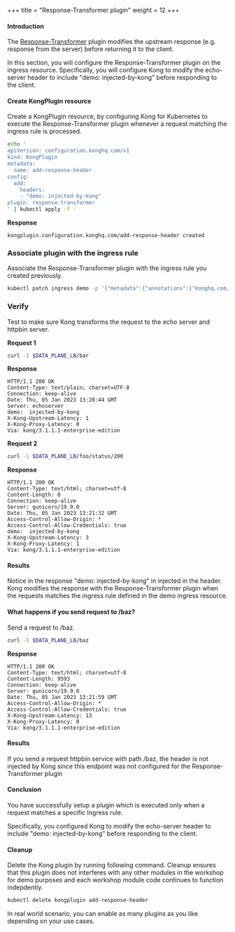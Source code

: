 +++
title = "Response-Transformer plugin"
weight = 12
+++

#### Introduction
The [Response-Transformer](https://docs.konghq.com/hub/kong-inc/response-transformer/) plugin modifies the upstream response (e.g. response from the server) before returning it to the client.

In this section, you will configure the Response-Transformer plugin on the ingress resource. Specifically, you will configure Kong to modify the echo-server header to include "demo: injected-by-kong" before responding to the client.

#### Create KongPlugin resource
Create a KongPlugin resource, by configuring Kong for Kubernetes to execute the Response-Transformer plugin whenever a request matching the ingress rule is processed.

```bash
echo '
apiVersion: configuration.konghq.com/v1
kind: KongPlugin
metadata:
  name: add-response-header
config:
  add:
    headers:
    - "demo: injected-by-kong"
plugin: response-transformer
' | kubectl apply -f -
```

**Response**
```
kongplugin.configuration.konghq.com/add-response-header created
```

### Associate plugin with the ingress rule

Associate the Response-Transformer plugin with the ingress rule you created previously.

```bash
kubectl patch ingress demo -p '{"metadata":{"annotations":{"konghq.com/plugins":"add-response-header"}}}'
```

### Verify
Test to make sure Kong transforms the request to the echo server and httpbin server. 

**Request 1**
```bash
curl -I $DATA_PLANE_LB/bar
```

**Response**
```
HTTP/1.1 200 OK
Content-Type: text/plain; charset=UTF-8
Connection: keep-alive
Date: Thu, 05 Jan 2023 13:20:44 GMT
Server: echoserver
demo:  injected-by-kong
X-Kong-Upstream-Latency: 1
X-Kong-Proxy-Latency: 0
Via: kong/3.1.1.1-enterprise-edition
```


**Request 2**
```bash
curl -i $DATA_PLANE_LB/foo/status/200
```

**Response**
```
HTTP/1.1 200 OK
Content-Type: text/html; charset=utf-8
Content-Length: 0
Connection: keep-alive
Server: gunicorn/19.9.0
Date: Thu, 05 Jan 2023 13:21:32 GMT
Access-Control-Allow-Origin: *
Access-Control-Allow-Credentials: true
demo:  injected-by-kong
X-Kong-Upstream-Latency: 3
X-Kong-Proxy-Latency: 1
Via: kong/3.1.1.1-enterprise-edition
```

#### Results

Notice in the response "demo:  injected-by-kong" in injected in the header. Kong modifies the response with the Response-Transformer plugin when the requests matches the ingress rule defined in the demo ingress resource.  


#### What happens if you send request to /baz?
Send a request to  /baz.

```bash
curl -I $DATA_PLANE_LB/baz
```

**Response**
```
HTTP/1.1 200 OK
Content-Type: text/html; charset=utf-8
Content-Length: 9593
Connection: keep-alive
Server: gunicorn/19.9.0
Date: Thu, 05 Jan 2023 13:21:59 GMT
Access-Control-Allow-Origin: *
Access-Control-Allow-Credentials: true
X-Kong-Upstream-Latency: 13
X-Kong-Proxy-Latency: 0
Via: kong/3.1.1.1-enterprise-edition
```



#### Results
If you send a request httpbin service with path /baz, the header is not injected by Kong since this endpoint was not configured for the Response-Transformer plugin



#### Conclusion

You have successfully setup a plugin which is executed only when a request matches a specific Ingress rule.

Specifically, you configured Kong to modify the echo-server header to include "demo: injected-by-kong" before responding to the client. 

#### Cleanup

Delete the Kong plugin by running following command. Cleanup ensures that this plugin does not interferes with any other modules in the workshop for demo purposes and each workshop module code continues to function indepdently.

```bash
kubectl delete kongplugin add-response-header
```

In real world scenario, you can enable as many plugins as you like depending on your use cases.